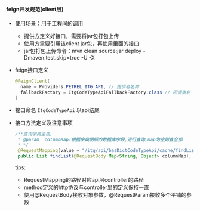 #### feign开发规范(client层)
- 使用场景：用于工程间的调用
    - 提供方定义好接口，需要将jar包打包上传
    - 使用方需要引用该client jar包，再使用里面的接口
    - jar包打包上传命令：mvn clean source:jar deploy -Dmaven.test.skip=true -U -X

- feign接口定义
    ``` java
    @FeignClient(
      name = Providers.PETREL_ITG_API, // 提供者名称
      fallbackFactory = ItgCodeTypeApiFallbackFactory.class // 回调类名
    )
    ```
    
- 接口命名
  `ItgCodeTypeApi` 以api结尾
  
- 接口方法定义及注意事项
  ``` java
  /**查询字典主表,
   * @param  columnMap:根据字典明细的数据库字段,进行查询,map为空则查全部
   * */
   @RequestMapping(value = "/itg/api/basDictCodeTypeApi/cache/findList.json", method = RequestMethod.POST)
   public List findList(@RequestBody Map<String, Object> columnMap);
   ```
   tips:
    - RequestMapping的路径对应api层controller的路径
    - method定义的http协议与controller里的定义保持一直
    - 使用@RequestBody接收对象参数，@RequestParam接收多个平铺的参数
